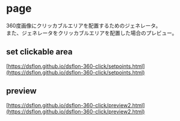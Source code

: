 # page
360度画像にクリッカブルエリアを配置するためのジェネレータ。  
また、ジェネレータをクリッカブルエリアを配置した場合のプレビュー。

## set clickable area
[https://dsflon.github.io/dsflon-360-click/setpoints.html](https://dsflon.github.io/dsflon-360-click/setpoints.html)


## preview
[https://dsflon.github.io/dsflon-360-click/preview2.html](https://dsflon.github.io/dsflon-360-click/preview2.html)
